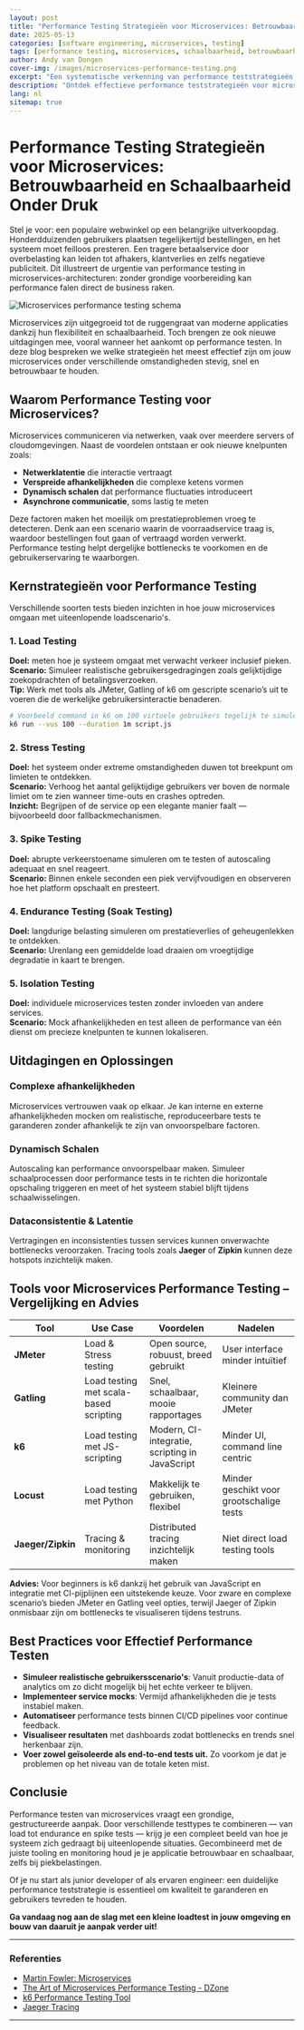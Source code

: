 ```yaml
---
layout: post
title: "Performance Testing Strategieën voor Microservices: Betrouwbaarheid en Schaalbaarheid Onder Druk"
date: 2025-05-13
categories: [software engineering, microservices, testing]
tags: [performance testing, microservices, schaalbaarheid, betrouwbaarheid]
author: Andy van Dongen
cover-img: /images/microservices-performance-testing.png
excerpt: "Een systematische verkenning van performance teststrategieën voor microservices, gericht op schaalbaarheid en betrouwbaarheid onder verschillende belastingsscenario's."
description: "Ontdek effectieve performance teststrategieën voor microservices. Leer hoe je schaalbaarheid en betrouwbaarheid waarborgt onder diverse load- en stresscondities met praktijkvoorbeelden en best practices."
lang: nl
sitemap: true
---
```


# Performance Testing Strategieën voor Microservices: Betrouwbaarheid en Schaalbaarheid Onder Druk

Stel je voor: een populaire webwinkel op een belangrijke uitverkoopdag. Honderdduizenden gebruikers plaatsen tegelijkertijd bestellingen, en het systeem moet feilloos presteren. Een tragere betaalservice door overbelasting kan leiden tot afhakers, klantverlies en zelfs negatieve publiciteit. Dit illustreert de urgentie van performance testing in microservices-architecturen: zonder grondige voorbereiding kan performance falen direct de business raken.

![Microservices performance testing schema](/images/microservices-performance-testing.png "Schema van performance testing in microservices architecturen")

Microservices zijn uitgegroeid tot de ruggengraat van moderne applicaties dankzij hun flexibiliteit en schaalbaarheid. Toch brengen ze ook nieuwe uitdagingen mee, vooral wanneer het aankomt op performance testen. In deze blog bespreken we welke strategieën het meest effectief zijn om jouw microservices onder verschillende omstandigheden stevig, snel en betrouwbaar te houden.

## Waarom Performance Testing voor Microservices?

Microservices communiceren via netwerken, vaak over meerdere servers of cloudomgevingen. Naast de voordelen ontstaan er ook nieuwe knelpunten zoals:

- **Netwerklatentie** die interactie vertraagt  
- **Verspreide afhankelijkheden** die complexe ketens vormen  
- **Dynamisch schalen** dat performance fluctuaties introduceert  
- **Asynchrone communicatie**, soms lastig te meten  

Deze factoren maken het moeilijk om prestatieproblemen vroeg te detecteren. Denk aan een scenario waarin de voorraadservice traag is, waardoor bestellingen fout gaan of vertraagd worden verwerkt. Performance testing helpt dergelijke bottlenecks te voorkomen en de gebruikerservaring te waarborgen.

## Kernstrategieën voor Performance Testing

Verschillende soorten tests bieden inzichten in hoe jouw microservices omgaan met uiteenlopende loadscenario's.

### 1. Load Testing

**Doel:** meten hoe je systeem omgaat met verwacht verkeer inclusief pieken.  
**Scenario:** Simuleer realistische gebruikersgedragingen zoals gelijktijdige zoekopdrachten of betalingsverzoeken.  
**Tip:** Werk met tools als JMeter, Gatling of k6 om gescripte scenario’s uit te voeren die de werkelijke gebruikersinteractie benaderen.

```bash
# Voorbeeld command in k6 om 100 virtuele gebruikers tegelijk te simuleren
k6 run --vus 100 --duration 1m script.js
```

### 2. Stress Testing

**Doel:** het systeem onder extreme omstandigheden duwen tot breekpunt om limieten te ontdekken.  
**Scenario:** Verhoog het aantal gelijktijdige gebruikers ver boven de normale limiet om te zien wanneer time-outs en crashes optreden.  
**Inzicht:** Begrijpen of de service op een elegante manier faalt — bijvoorbeeld door fallbackmechanismen.

### 3. Spike Testing

**Doel:** abrupte verkeerstoename simuleren om te testen of autoscaling adequaat en snel reageert.  
**Scenario:** Binnen enkele seconden een piek vervijfvoudigen en observeren hoe het platform opschaalt en presteert.

### 4. Endurance Testing (Soak Testing)

**Doel:** langdurige belasting simuleren om prestatieverlies of geheugenlekken te ontdekken.  
**Scenario:** Urenlang een gemiddelde load draaien om vroegtijdige degradatie in kaart te brengen.

### 5. Isolation Testing

**Doel:** individuele microservices testen zonder invloeden van andere services.  
**Scenario:** Mock afhankelijkheden en test alleen de performance van één dienst om precieze knelpunten te kunnen lokaliseren.

## Uitdagingen en Oplossingen

### Complexe afhankelijkheden

Microservices vertrouwen vaak op elkaar. Je kan interne en externe afhankelijkheden mocken om realistische, reproduceerbare tests te garanderen zonder afhankelijk te zijn van onvoorspelbare factoren.

### Dynamisch Schalen

Autoscaling kan performance onvoorspelbaar maken. Simuleer schaalprocessen door performance tests in te richten die horizontale opschaling triggeren en meet of het systeem stabiel blijft tijdens schaalwisselingen.

### Dataconsistentie & Latentie

Vertragingen en inconsistenties tussen services kunnen onverwachte bottlenecks veroorzaken. Tracing tools zoals **Jaeger** of **Zipkin** kunnen deze hotspots inzichtelijk maken.

## Tools voor Microservices Performance Testing – Vergelijking en Advies

| Tool     | Use Case                      | Voordelen                      | Nadelen                    |
|----------|-------------------------------|--------------------------------|----------------------------|
| **JMeter** | Load & Stress testing          | Open source, robuust, breed gebruikt | User interface minder intuïtief |
| **Gatling** | Load testing met scala-based scripting | Snel, schaalbaar, mooie rapportages | Kleinere community dan JMeter |
| **k6**      | Load testing met JS-scripting  | Modern, CI-integratie, scripting in JavaScript | Minder UI, command line centric |
| **Locust**  | Load testing met Python        | Makkelijk te gebruiken, flexibel | Minder geschikt voor grootschalige tests |
| **Jaeger/Zipkin** | Tracing & monitoring        | Distributed tracing inzichtelijk maken | Niet direct load testing tools |

**Advies:** Voor beginners is k6 dankzij het gebruik van JavaScript en integratie met CI-pijplijnen een uitstekende keuze. Voor zware en complexe scenario’s bieden JMeter en Gatling veel opties, terwijl Jaeger of Zipkin onmisbaar zijn om bottlenecks te visualiseren tijdens testruns.

## Best Practices voor Effectief Performance Testen

- **Simuleer realistische gebruikersscenario's**: Vanuit productie-data of analytics om zo dicht mogelijk bij het echte verkeer te blijven.  
- **Implementeer service mocks**: Vermijd afhankelijkheden die je tests instabiel maken.  
- **Automatiseer** performance tests binnen CI/CD pipelines voor continue feedback.  
- **Visualiseer resultaten** met dashboards zodat bottlenecks en trends snel herkenbaar zijn.  
- **Voer zowel geïsoleerde als end-to-end tests uit.** Zo voorkom je dat je problemen op het niveau van de totale keten mist.

## Conclusie

Performance testen van microservices vraagt een grondige, gestructureerde aanpak. Door verschillende testtypes te combineren — van load tot endurance en spike tests — krijg je een compleet beeld van hoe je systeem zich gedraagt bij uiteenlopende situaties. Gecombineerd met de juiste tooling en monitoring houd je je applicatie betrouwbaar en schaalbaar, zelfs bij piekbelastingen.

Of je nu start als junior developer of als ervaren engineer: een duidelijke performance teststrategie is essentieel om kwaliteit te garanderen en gebruikers tevreden te houden.

**Ga vandaag nog aan de slag met een kleine loadtest in jouw omgeving en bouw van daaruit je aanpak verder uit!**

---

### Referenties

- [Martin Fowler: Microservices](https://martinfowler.com/articles/microservices.html)  
- [The Art of Microservices Performance Testing - DZone](https://dzone.com/articles/performance-testing-in-microservices-architecture)  
- [k6 Performance Testing Tool](https://k6.io/)  
- [Jaeger Tracing](https://www.jaegertracing.io/)  

---
